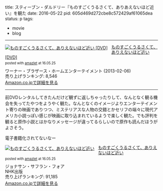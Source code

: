 title: スティーブン・ダルドリー『ものすごくうるさくて、ありあえないほど近い』を観た
date: 2016-05-22
pid: 605d469d272cbe8c572429af61065dea
status: p
tags:
- movie
- blog
---

<div class="amazlet-box" style="margin-bottom:0px;"><div class="amazlet-image" style="float:left;margin:0px 12px 1px 0px;"><a href="http://www.amazon.co.jp/exec/obidos/ASIN/B00ADSNBZ0/dotimpact-22/ref=nosim/" name="amazletlink" target="_blank"><img src="http://ecx.images-amazon.com/images/I/51TlxM3xW5L._SL160_.jpg" alt="ものすごくうるさくて、ありえないほど近い [DVD]" style="border: none;" /></a></div><div class="amazlet-info" style="line-height:120%; margin-bottom: 10px"><div class="amazlet-name" style="margin-bottom:10px;line-height:120%"><a href="http://www.amazon.co.jp/exec/obidos/ASIN/B00ADSNBZ0/dotimpact-22/ref=nosim/" name="amazletlink" target="_blank">ものすごくうるさくて、ありえないほど近い [DVD]</a><div class="amazlet-powered-date" style="font-size:80%;margin-top:5px;line-height:120%">posted with <a href="http://www.amazlet.com/" title="amazlet" target="_blank">amazlet</a> at 16.05.25</div></div><div class="amazlet-detail">ワーナー・ブラザース・ホームエンターテイメント (2013-02-06)<br />売り上げランキング: 8,546<br /></div><div class="amazlet-sub-info" style="float: left;"><div class="amazlet-link" style="margin-top: 5px"><a href="http://www.amazon.co.jp/exec/obidos/ASIN/B00ADSNBZ0/dotimpact-22/ref=nosim/" name="amazletlink" target="_blank">Amazon.co.jpで詳細を見る</a></div></div></div><div class="amazlet-footer" style="clear: left"></div></div>

---- 

前DVDレンタルしてきたんだけど観ずに返しちゃったりして、なんとなく観る機会を失ってたやつをようやく観た。なんとなくのイメージよりエンターテイメント寄りの映画でありつつ、ミステリアスな人物の交錯とかセリフの端々に現代アメリカ小説っぽい感じが映画に取り込まれているようで楽しく観た。でも評判を観ると原作小説とはかなりメッセージが違ってるらしいので原作も読んだほうがよさそう。

電子書籍化されてないなー

<div class="amazlet-box" style="margin-bottom:0px;"><div class="amazlet-image" style="float:left;margin:0px 12px 1px 0px;"><a href="http://www.amazon.co.jp/exec/obidos/ASIN/4140056037/dotimpact-22/ref=nosim/" name="amazletlink" target="_blank"><img src="http://ecx.images-amazon.com/images/I/51zpDG%2Bl4VL._SL160_.jpg" alt="ものすごくうるさくて、ありえないほど近い" style="border: none;" /></a></div><div class="amazlet-info" style="line-height:120%; margin-bottom: 10px"><div class="amazlet-name" style="margin-bottom:10px;line-height:120%"><a href="http://www.amazon.co.jp/exec/obidos/ASIN/4140056037/dotimpact-22/ref=nosim/" name="amazletlink" target="_blank">ものすごくうるさくて、ありえないほど近い</a><div class="amazlet-powered-date" style="font-size:80%;margin-top:5px;line-height:120%">posted with <a href="http://www.amazlet.com/" title="amazlet" target="_blank">amazlet</a> at 16.05.25</div></div><div class="amazlet-detail">ジョナサン・サフラン・フォア <br />NHK出版 <br />売り上げランキング: 91,185<br /></div><div class="amazlet-sub-info" style="float: left;"><div class="amazlet-link" style="margin-top: 5px"><a href="http://www.amazon.co.jp/exec/obidos/ASIN/4140056037/dotimpact-22/ref=nosim/" name="amazletlink" target="_blank">Amazon.co.jpで詳細を見る</a></div></div></div><div class="amazlet-footer" style="clear: left"></div></div>
